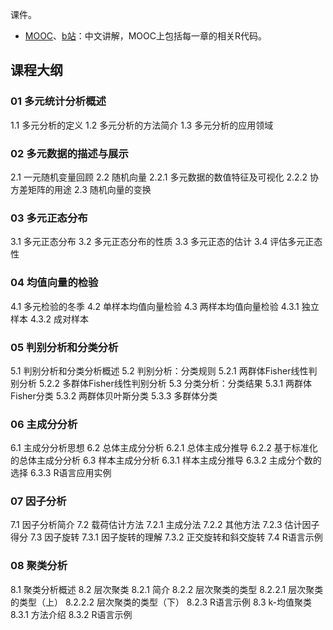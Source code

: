 课件。

- [MOOC](https://www.icourse163.org/course/XMU-1206305809)、[b站](https://www.bilibili.com/video/BV1v7411E7PB)：中文讲解，MOOC上包括每一章的相关R代码。

## 课程大纲
### 01  多元统计分析概述

1.1 多元分析的定义
1.2 多元分析的方法简介
1.3 多元分析的应用领域

### 02  多元数据的描述与展示

2.1 一元随机变量回顾
2.2 随机向量
2.2.1 多元数据的数值特征及可视化
2.2.2 协方差矩阵的用途
2.3 随机向量的变换

### 03  多元正态分布

3.1 多元正态分布
3.2 多元正态分布的性质
3.3 多元正态的估计
3.4 评估多元正态性

### 04  均值向量的检验

4.1 多元检验的冬季
4.2 单样本均值向量检验
4.3 两样本均值向量检验
4.3.1 独立样本
4.3.2 成对样本

### 05  判别分析和分类分析

5.1 判别分析和分类分析概述
5.2 判别分析：分类规则
5.2.1 两群体Fisher线性判别分析
5.2.2 多群体Fisher线性判别分析
5.3 分类分析：分类结果
5.3.1 两群体Fisher分类
5.3.2 两群体贝叶斯分类
5.3.3 多群体分类

### 06  主成分分析

6.1 主成分分析思想
6.2 总体主成分分析
6.2.1 总体主成分推导
6.2.2 基于标准化的总体主成分分析
6.3 样本主成分分析
6.3.1 样本主成分推导
6.3.2 主成分个数的选择
6.3.3 R语言应用实例

### 07  因子分析

7.1 因子分析简介
7.2 载荷估计方法
7.2.1 主成分法
7.2.2 其他方法
7.2.3 估计因子得分
7.3 因子旋转
7.3.1 因子旋转的理解
7.3.2 正交旋转和斜交旋转
7.4 R语言示例

### 08  聚类分析

8.1 聚类分析概述
8.2 层次聚类
8.2.1 简介
8.2.2 层次聚类的类型
8.2.2.1 层次聚类的类型（上）
8.2.2.2 层次聚类的类型（下）
8.2.3 R语言示例
8.3 k-均值聚类
8.3.1 方法介绍
8.3.2 R语言示例
